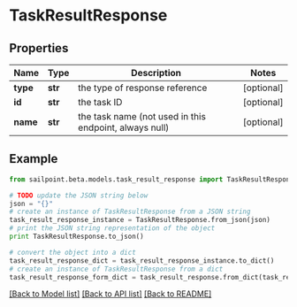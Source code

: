 # TaskResultResponse


## Properties
Name | Type | Description | Notes
------------ | ------------- | ------------- | -------------
**type** | **str** | the type of response reference | [optional] 
**id** | **str** | the task ID | [optional] 
**name** | **str** | the task name (not used in this endpoint, always null) | [optional] 

## Example

```python
from sailpoint.beta.models.task_result_response import TaskResultResponse

# TODO update the JSON string below
json = "{}"
# create an instance of TaskResultResponse from a JSON string
task_result_response_instance = TaskResultResponse.from_json(json)
# print the JSON string representation of the object
print TaskResultResponse.to_json()

# convert the object into a dict
task_result_response_dict = task_result_response_instance.to_dict()
# create an instance of TaskResultResponse from a dict
task_result_response_form_dict = task_result_response.from_dict(task_result_response_dict)
```
[[Back to Model list]](../README.md#documentation-for-models) [[Back to API list]](../README.md#documentation-for-api-endpoints) [[Back to README]](../README.md)


